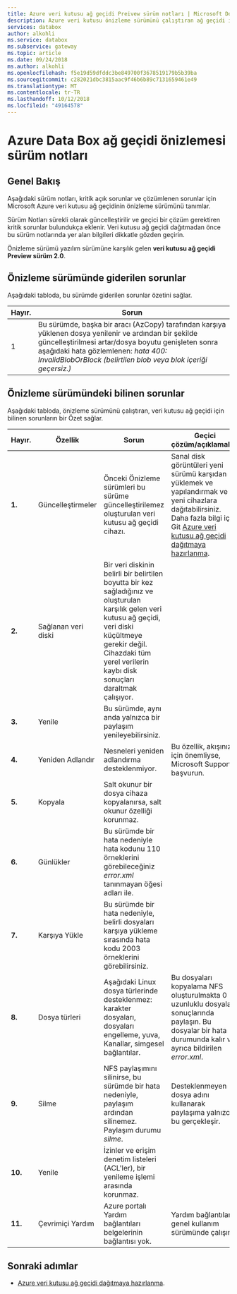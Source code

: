 ```yaml
---
title: Azure veri kutusu ağ geçidi Preivew sürüm notları | Microsoft Docs
description: Azure veri kutusu önizleme sürümünü çalıştıran ağ geçidi için açık kritik sorunlar ve çözümleri açıklanmaktadır.
services: databox
author: alkohli
ms.service: databox
ms.subservice: gateway
ms.topic: article
ms.date: 09/24/2018
ms.author: alkohli
ms.openlocfilehash: f5e19d59dfddc3be849700f3678519179b5b39ba
ms.sourcegitcommit: c282021dbc3815aac9f46b6b89c7131659461e49
ms.translationtype: MT
ms.contentlocale: tr-TR
ms.lasthandoff: 10/12/2018
ms.locfileid: "49164578"
---
```

# <a name="azure-data-box-gateway-preview-release-notes"></a>Azure Data Box ağ geçidi önizlemesi sürüm notları

## <a name="overview"></a>Genel Bakış

Aşağıdaki sürüm notları, kritik açık sorunlar ve çözümlenen sorunlar için Microsoft Azure veri kutusu ağ geçidinin önizleme sürümünü tanımlar.

Sürüm Notları sürekli olarak güncelleştirilir ve geçici bir çözüm gerektiren kritik sorunlar bulundukça eklenir. Veri kutusu ağ geçidi dağıtmadan önce bu sürüm notlarında yer alan bilgileri dikkatle gözden geçirin.

Önizleme sürümü yazılım sürümüne karşılık gelen **veri kutusu ağ geçidi Preview sürüm 2.0**.

## <a name="issues-fixed-in-preview-release"></a>Önizleme sürümünde giderilen sorunlar

Aşağıdaki tabloda, bu sürümde giderilen sorunlar özetini sağlar.

| Hayır. | Sorun |
| --- | --- |
| 1 | Bu sürümde, başka bir aracı (AzCopy) tarafından karşıya yüklenen dosya yenilenir ve ardından bir şekilde güncelleştirilmesi artar/dosya boyutu genişleten sonra aşağıdaki hata gözlemlenen: *hata 400: InvalidBlobOrBlock (belirtilen blob veya blok içeriği geçersiz.)*|


## <a name="known-issues-in-preview-release"></a>Önizleme sürümündeki bilinen sorunlar

Aşağıdaki tabloda, önizleme sürümünü çalıştıran, veri kutusu ağ geçidi için bilinen sorunların bir Özet sağlar.

| Hayır. | Özellik | Sorun | Geçici çözüm/açıklamaları |
| --- | --- | --- | --- |
| **1.** |Güncelleştirmeler |Önceki Önizleme sürümleri bu sürüme güncelleştirilemez oluşturulan veri kutusu ağ geçidi cihazı. |Sanal disk görüntüleri yeni sürümü karşıdan yüklemek ve yapılandırmak ve yeni cihazlara dağıtabilirsiniz. Daha fazla bilgi için Git [Azure veri kutusu ağ geçidi dağıtmaya hazırlanma](data-box-gateway-deploy-prep.md). |
| **2.** |Sağlanan veri diski |Bir veri diskinin belirli bir belirtilen boyutta bir kez sağladığınız ve oluşturulan karşılık gelen veri kutusu ağ geçidi, veri diski küçültmeye gerekir değil. Cihazdaki tüm yerel verilerin kaybı disk sonuçları daraltmak çalışıyor. | |
| **3.** |Yenile |Bu sürümde, aynı anda yalnızca bir paylaşım yenileyebilirsiniz. | |
| **4.** |Yeniden Adlandır |Nesneleri yeniden adlandırma desteklenmiyor. |Bu özellik, akışınız için önemliyse, Microsoft Support başvurun. |
| **5.** |Kopyala| Salt okunur bir dosya cihaza kopyalanırsa, salt okunur özelliği korunmaz. | |
| **6.** |Günlükler| Bu sürümde bir hata nedeniyle hata kodunu 110 örneklerini görebileceğiniz *error.xml* tanınmayan öğesi adları ile. | |
| **7.** |Karşıya Yükle | Bu sürümde bir hata nedeniyle, belirli dosyaları karşıya yükleme sırasında hata kodu 2003 örneklerini görebilirsiniz. | |
| **8.** |Dosya türleri | Aşağıdaki Linux dosya türlerinde desteklenmez: karakter dosyaları, dosyaları engelleme, yuva, Kanallar, simgesel bağlantılar.  |Bu dosyaları kopyalama NFS oluşturulmakta 0 uzunluklu dosyalar sonuçlarında paylaşın. Bu dosyalar bir hata durumunda kalır ve ayrıca bildirilen *error.xml*. |
| **9.** |Silme | NFS paylaşımını silinirse, bu sürümde bir hata nedeniyle, paylaşım ardından silinemez. Paylaşım durumu *silme*.  |Desteklenmeyen dosya adını kullanarak paylaşıma yalnızca bu gerçekleşir. |
| **10.** |Yenile | İzinler ve erişim denetim listeleri (ACL'ler), bir yenileme işlemi arasında korunmaz.  | |
| **11.** |Çevrimiçi Yardım |Azure portalı Yardım bağlantıları belgelerinin bağlantısı yok.|Yardım bağlantıları genel kullanım sürümünde çalışır. |



## <a name="next-steps"></a>Sonraki adımlar

- [Azure veri kutusu ağ geçidi dağıtmaya hazırlanma](data-box-gateway-deploy-prep.md).


